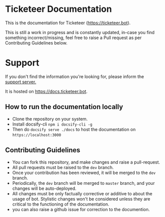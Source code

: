 # Ticketeer Documentation

This is the documentation for Ticketeer (https://ticketeer.bot).

This is still a work in progress and is constantly updated, in-case you find something incorrect/missing,
feel free to raise a Pull request as per Contributing Guidelines below.

# Support
If you don't find the information you're looking for, please inform the [support server.](todo)

It is hosted on https://docs.ticketeer.bot.

## How to run the documentation locally

- Clone the repository on your system.
- Install docsify-cli `npm i docsify-cli -g`
- Then do `docsify serve ./docs` to host the documentation on `https://localhost:3000`

## Contributing Guidelines

- You can fork this repository, and make changes and raise a pull-request.
- All pull requests must be raised to the `dev` branch. 
- Once your contribution has been reviewed, it will be merged to the `dev` branch.
- Periodically, the `dev` branch will be merged to `master` branch, and your changes will be auto-deployed. 
- All changes must be only factually corrective or additive to about the usage of bot. Stylistic changes won't be considered unless they are critical to the functioning of the documentation. 
- you can also raise a github issue for correction to the documention.
